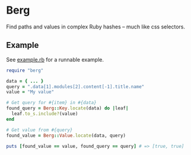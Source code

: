 # Berg

Find paths and values in complex Ruby hashes – much like css selectors.

## Example

See [example.rb](example.rb) for a runnable example.

``` ruby
require "berg"

data = { ... }
query = ".data[1].modules[2].content[-1].title.name"
value = "My value"

# Get query for #{item} in #{data}
found_query = Berg::Key.locate(data) do |leaf|
  leaf.to_s.include?(value)
end

# Get value from #{query}
found_value = Berg::Value.locate(data, query)

puts [found_value == value, found_query == query] # => [true, true]
```